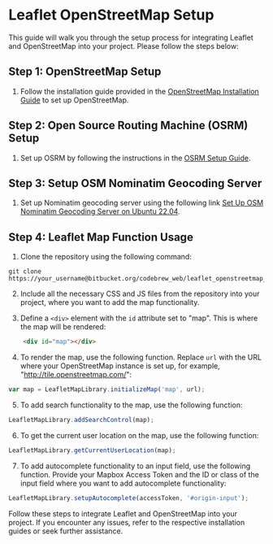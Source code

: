 # Leaflet OpenStreetMap Setup

This guide will walk you through the setup process for integrating Leaflet and OpenStreetMap into your project. Please follow the steps below:

## Step 1: OpenStreetMap Setup

1. Follow the installation guide provided in the [OpenStreetMap Installation Guide](https://bitbucket.org/codebrew_web/leaflet_openstreetmap_library/src/master/OpenStreetMapInstallationGuide.md) to set up OpenStreetMap.

## Step 2: Open Source Routing Machine (OSRM) Setup

1. Set up OSRM by following the instructions in the [OSRM Setup Guide](https://bitbucket.org/codebrew_web/leaflet_openstreetmap_library/src/master/OSRM_installation_guide.md).

## Step 3: Setup OSM Nominatim Geocoding Server

1. Set up Nominatim geocoding server using the following link [Set Up OSM Nominatim Geocoding Server on Ubuntu 22.04](https://www.linuxbabe.com/ubuntu/osm-nominatim-geocoding-server-ubuntu-22-04).

## Step 4: Leaflet Map Function Usage

1. Clone the repository using the following command:
```
git clone https://your_username@bitbucket.org/codebrew_web/leaflet_openstreetmap_library.git
```

2. Include all the necessary CSS and JS files from the repository into your project, where you want to add the map functionality.

3. Define a `<div>` element with the `id` attribute set to "map". This is where the map will be rendered:
```html
	<div id="map"></div>
```

4. To render the map, use the following function. Replace `url` with the URL where your OpenStreetMap instance is set up, for example, "http://tile.openstreetmap.com/":
```javascript
var map = LeafletMapLibrary.initializeMap('map', url);
```

5. To add search functionality to the map, use the following function:
```javascript
LeafletMapLibrary.addSearchControl(map);
```

6. To get the current user location on the map, use the following function:
```javascript
LeafletMapLibrary.getCurrentUserLocation(map);
```

7. To add autocomplete functionality to an input field, use the following function. Provide your Mapbox Access Token and the ID or class of the input field where you want to add autocomplete functionality:
```javascript
LeafletMapLibrary.setupAutocomplete(accessToken, '#origin-input');
```

Follow these steps to integrate Leaflet and OpenStreetMap into your project. If you encounter any issues, refer to the respective installation guides or seek further assistance.
